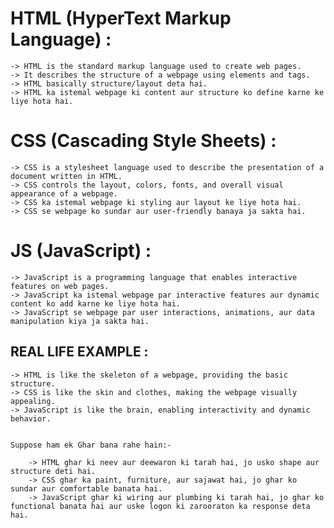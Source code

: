 # HTML (HyperText Markup Language) :

    -> HTML is the standard markup language used to create web pages. 
    -> It describes the structure of a webpage using elements and tags.
    -> HTML basically structure/layout deta hai.
    -> HTML ka istemal webpage ki content aur structure ko define karne ke liye hota hai.



# CSS (Cascading Style Sheets) :

    -> CSS is a stylesheet language used to describe the presentation of a document written in HTML.
    -> CSS controls the layout, colors, fonts, and overall visual appearance of a webpage.
    -> CSS ka istemal webpage ki styling aur layout ke liye hota hai.
    -> CSS se webpage ko sundar aur user-friendly banaya ja sakta hai.



# JS (JavaScript) :

    -> JavaScript is a programming language that enables interactive features on web pages.
    -> JavaScript ka istemal webpage par interactive features aur dynamic content ko add karne ke liye hota hai.
    -> JavaScript se webpage par user interactions, animations, aur data manipulation kiya ja sakta hai.



## REAL LIFE EXAMPLE :

    -> HTML is like the skeleton of a webpage, providing the basic structure.
    -> CSS is like the skin and clothes, making the webpage visually appealing.
    -> JavaScript is like the brain, enabling interactivity and dynamic behavior.


    Suppose ham ek Ghar bana rahe hain:-
   
        -> HTML ghar ki neev aur deewaron ki tarah hai, jo usko shape aur structure deti hai.
        -> CSS ghar ka paint, furniture, aur sajawat hai, jo ghar ko sundar aur comfortable banata hai.
        -> JavaScript ghar ki wiring aur plumbing ki tarah hai, jo ghar ko functional banata hai aur uske logon ki zarooraton ka response deta hai.